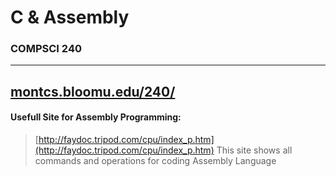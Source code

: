 # C &amp; Assembly
### COMPSCI 240

--------------------
[montcs.bloomu.edu/240/](https://montcs.bloomu.edu/240/)
--------------------

#### Usefull Site for Assembly Programming:
> [http://faydoc.tripod.com/cpu/index_p.htm](http://faydoc.tripod.com/cpu/index_p.htm)
> This site shows all commands and operations for coding Assembly Language
